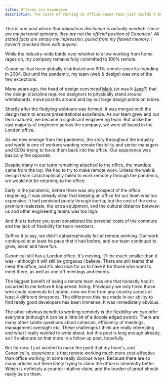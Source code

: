 ```yaml
---
title: Offices are expensive
description: The costs of running an office-based team just couldn't be justified after the pandemic
---
```


*This is one post where that ubiquitous disclaimer is actually needed: These are my personal opinions, they are not the official position of Canonical. All stated facts are simply my impression, pulled from my flawed memory. I haven't checked them with anyone.*

While the industry-wide battle over whether to allow working from home rages on, my company remains fully committed to 100% remote.

Canonical has been globally distributed and 90% remote since its founding in 2004. But until the pandemic, my team (web & design) was one of the few exceptions.

Many years ago, the head of design convinced [Mark](https://en.m.wikipedia.org/wiki/Mark_Shuttleworth) (or was it [Jane](https://en.m.wikipedia.org/wiki/Jane_Silber)?) that the design discipline required designers to physically stand around whiteboards, move post-its around and lay out large design prints on tables.

Shortly after the fledgling webteam was formed, it was merged with the design team to ensure presentational excellence. As our team grew and our tech matured, we became a significant engineering team. But unlike the vast majority of engineers across the company, we were all based in the London office.

As we now emerge from the pandemic, the story throughout the industry and world is one of workers wanting remote flexibility and senior managers and CEOs trying to force them back into the office. Our experience was basically the opposite:

Despite many in our team remaining attached to the office, the mandate came from the top: We had to try to make remote work. Unless the web & design team catastrophically failed to work remotely through the pandemic, we would not be returning to the office.

Early in the pandemic, before there was any prospect of the office reopening, it was already clear that keeping an office for our team was too expensive. It had persisted purely through inertia; but the cost of the extra premium realestate, the extra equipment, and the cultural distance between us and other engineering teams was too high.

And this is before you even considered the personal costs of the commute and the lack of flexibility for team members.

Suffice it to say, we didn't catastrophically fail at remote working. Our work continued at at least he pace that it had before, and our team continued to grow, excel and have fun.

Canonical still has a London office. It's moving, it'll be much smaller than it was - although it will still be gorgeous I believe. There are still teams that need the office, and it's also nice for us to have it for those who want to meet there, as well as one off meetings and events.

The biggest benefit of being a remote team was one that honestly hadn't occurred to me before it happened: hiring. Previously we only hired those who could commute to London; now we hire from any country across at least 4 different timezones. The difference this has made in our ability to find really good developers has been immense. It was immediately obvious.

The other obvious benefit to working remotely is the flexibility we can offer everyone (although it can be a little bit of a double edged sword). There are many other subtle questions about cohesion, efficiency of meetings, management oversight etc. These challenges I think are really interesting and what I really wanted to write about, but this post is long enough already, so I'll elaborate on that more in a follow up post, hopefully.

But for now, I just wanted to make the point that my team's, and Canonical's, experience is that remote working much more cost-effective than office working, in some really obvious ways. Because there are so many articles out there lately trying to claim the office is inherently better. Which is definitely a counter intuitive claim, and the burden of proof should really be on them.
